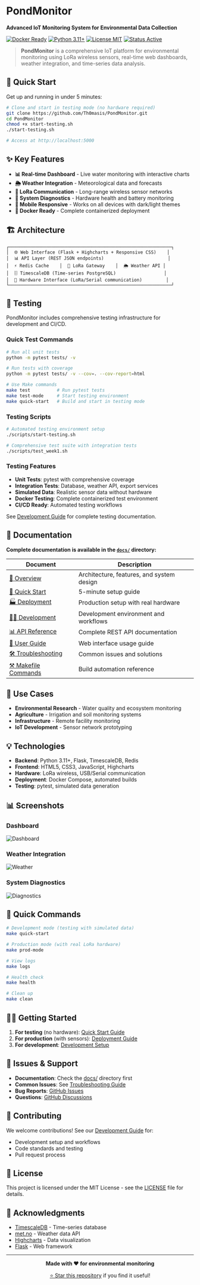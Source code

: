 # PondMonitor

**Advanced IoT Monitoring System for Environmental Data Collection**

[![Docker Ready](https://img.shields.io/badge/Docker-Ready-blue?logo=docker)](https://docker.com)
[![Python 3.11+](https://img.shields.io/badge/Python-3.11+-green?logo=python)](https://python.org)
[![License MIT](https://img.shields.io/badge/License-MIT-yellow)](LICENSE)
[![Status Active](https://img.shields.io/badge/Status-Active-success)](https://github.com/Th0masis/PondMonitor)

> **PondMonitor** is a comprehensive IoT platform for environmental monitoring using LoRa wireless sensors, real-time web dashboards, weather integration, and time-series data analysis.

## 🚀 Quick Start

Get up and running in under 5 minutes:

```bash
# Clone and start in testing mode (no hardware required)
git clone https://github.com/Th0masis/PondMonitor.git
cd PondMonitor
chmod +x start-testing.sh
./start-testing.sh

# Access at http://localhost:5000
```

## ✨ Key Features

- **📊 Real-time Dashboard** - Live water monitoring with interactive charts
- **🌦️ Weather Integration** - Meteorological data and forecasts
- **📡 LoRa Communication** - Long-range wireless sensor networks
- **🏥 System Diagnostics** - Hardware health and battery monitoring
- **📱 Mobile Responsive** - Works on all devices with dark/light themes
- **🐳 Docker Ready** - Complete containerized deployment

## 🏗️ Architecture

```
┌─────────────────────────────────────────────────────────────┐
│  🌐 Web Interface (Flask + Highcharts + Responsive CSS)    │
│  📊 API Layer (REST JSON endpoints)                        │
│  ⚡ Redis Cache    │  📡 LoRa Gateway    │  🌦️ Weather API │
│  🗄️ TimescaleDB (Time-series PostgreSQL)                  │
│  🔌 Hardware Interface (LoRa/Serial communication)         │
└─────────────────────────────────────────────────────────────┘
```

## 🧪 Testing

PondMonitor includes comprehensive testing infrastructure for development and CI/CD.

### **Quick Test Commands**

```bash
# Run all unit tests
python -m pytest tests/ -v

# Run tests with coverage
python -m pytest tests/ -v --cov=. --cov-report=html

# Use Make commands
make test          # Run pytest tests
make test-mode     # Start testing environment
make quick-start   # Build and start in testing mode
```

### **Testing Scripts**

```bash
# Automated testing environment setup
./scripts/start-testing.sh

# Comprehensive test suite with integration tests
./scripts/test_week1.sh
```

### **Testing Features**
- **Unit Tests**: pytest with comprehensive coverage
- **Integration Tests**: Database, weather API, export services
- **Simulated Data**: Realistic sensor data without hardware
- **Docker Testing**: Complete containerized test environment
- **CI/CD Ready**: Automated testing workflows

See [Development Guide](docs/DEVELOPMENT.md) for complete testing documentation.

## 📖 Documentation

**Complete documentation is available in the [`docs/`](docs/) directory:**

| Document | Description |
|----------|-------------|
| [📖 Overview](docs/OVERVIEW.md) | Architecture, features, and system design |
| [🚀 Quick Start](docs/QUICKSTART.md) | 5-minute setup guide |
| [🏭 Deployment](docs/DEPLOYMENT.md) | Production setup with real hardware |
| [👨‍💻 Development](docs/DEVELOPMENT.md) | Development environment and workflows |
| [📊 API Reference](docs/API.md) | Complete REST API documentation |
| [📱 User Guide](docs/USER_GUIDE.md) | Web interface usage guide |
| [🛠️ Troubleshooting](docs/TROUBLESHOOTING.md) | Common issues and solutions |
| [⚒️ Makefile Commands](docs/MAKEFILE.md) | Build automation reference |

## 🎯 Use Cases

- **Environmental Research** - Water quality and ecosystem monitoring
- **Agriculture** - Irrigation and soil monitoring systems  
- **Infrastructure** - Remote facility monitoring
- **IoT Development** - Sensor network prototyping

## 💡 Technologies

- **Backend**: Python 3.11+, Flask, TimescaleDB, Redis
- **Frontend**: HTML5, CSS3, JavaScript, Highcharts
- **Hardware**: LoRa wireless, USB/Serial communication
- **Deployment**: Docker Compose, automated builds
- **Testing**: pytest, simulated data generation

## 📊 Screenshots

### Dashboard
![Dashboard](docs/images/dashboard.png)

### Weather Integration  
![Weather](docs/images/weather.png)

### System Diagnostics
![Diagnostics](docs/images/diagnostics.png)

## 🔧 Quick Commands

```bash
# Development mode (testing with simulated data)
make quick-start

# Production mode (with real LoRa hardware)  
make prod-mode

# View logs
make logs

# Health check
make health

# Clean up
make clean
```

## 🏃‍♂️ Getting Started

1. **For testing** (no hardware): [Quick Start Guide](docs/QUICKSTART.md)
2. **For production** (with sensors): [Deployment Guide](docs/DEPLOYMENT.md) 
3. **For development**: [Development Setup](docs/DEVELOPMENT.md)

## 🐛 Issues & Support

- **Documentation**: Check the [docs/](docs/) directory first
- **Common Issues**: See [Troubleshooting Guide](docs/TROUBLESHOOTING.md)
- **Bug Reports**: [GitHub Issues](https://github.com/Th0masis/PondMonitor/issues)
- **Questions**: [GitHub Discussions](https://github.com/Th0masis/PondMonitor/discussions)

## 🤝 Contributing

We welcome contributions! See our [Development Guide](docs/DEVELOPMENT.md) for:
- Development setup and workflows
- Code standards and testing
- Pull request process

## 📜 License

This project is licensed under the MIT License - see the [LICENSE](LICENSE) file for details.

## 🙏 Acknowledgments

- [TimescaleDB](https://timescale.com) - Time-series database
- [met.no](https://met.no) - Weather data API
- [Highcharts](https://highcharts.com) - Data visualization
- [Flask](https://flask.palletsprojects.com) - Web framework

---

<div align="center">

**Made with ❤️ for environmental monitoring**

[⭐ Star this repository](https://github.com/Th0masis/PondMonitor) if you find it useful!

</div>